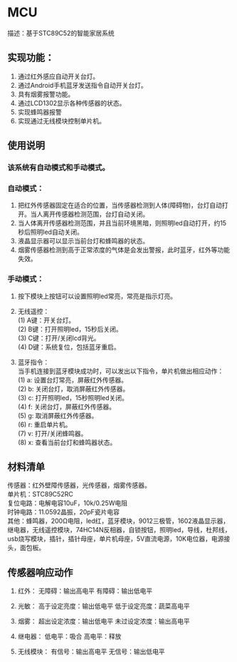 MCU
===
描述：基于STC89C52的智能家居系统

实现功能：
---
1. 通过红外感应自动开关台灯。
2. 通过Android手机蓝牙发送指令自动开关台灯。
3. 具有烟雾报警功能。
4. 通过LCD1302显示各种传感器的状态。
5. 实现蜂鸣器报警
6. 实现通过无线模块控制单片机。

使用说明
---
### 该系统有自动模式和手动模式。
### 自动模式：
1.	把红外传感器固定在适合的位置，当传感器检测到人体(障碍物)，台灯自动打开。当人离开传感器检测范围，台灯自动关闭。  
2.	当人体离开传感器检测范围，并且当前环境黑暗，则照明led自动打开，约15秒后照明led自动关闭。  
3.	液晶显示器可以显示当前台灯和蜂鸣器的状态。  
4.	烟雾传感器检测到高于正常浓度的气体是会发出警报，此时蓝牙，红外等功能失效。  

### 手动模式：
1.	按下模块上按钮可以设置照明led常亮，常亮是指示灯亮。   
2.	无线遥控：   
(1)	A键：开关台灯。   
(2)	B键：打开照明led，15秒后关闭。   
(3)	C键：打开/关闭lcd背光。   
(4)	D键：系统复位，包括蓝牙重启。   

3.	蓝牙指令：   
当手机连接到蓝牙模块成功时，可以发出以下指令，单片机做出相应动作：   
(1)	a: 设置台灯常亮，屏蔽红外传感器。   
(2)	b: 关闭台灯，取消屏蔽红外传感器。   
(3)	c: 打开照明led，15秒照明led关闭。   
(4)	f: 关闭台灯，屏蔽红外传感器。   
(5)	g: 取消屏蔽红外传感器。   
(6)	r: 重启单片机。   
(7)	v: 打开/关闭蜂鸣器。   
(8)	x: 查看当前台灯和蜂鸣器状态。   

材料清单
---
传感器：红外壁障传感器，光传感器，烟雾传感器。   
单片机：STC89C52RC  
复位电路：电解电容10uF，10k/0.25W电阻  
时钟电路：11.0592晶振，20pF瓷片电容  
其他：蜂鸣器，200Ω电阻，led红，蓝牙模块，9012三极管，1602液晶显示器，继电器，无线遥控模块，74HC14N反相器，自锁按钮，照明led，导线，杜邦线，usb烧写模块，插针，插针母座，单片机母座，5V直流电源，10K电位器，电源接头，面包板。  

传感器响应动作
---
1. 红外：
无障碍：输出高电平
有障碍：输出低电平

2. 光敏：
高于设定亮度：输出低电平
低于设定亮度：蔬菜高电平

3. 烟雾：
超出设定浓度：输出低电平
未过设定浓度：输出高电平

4. 继电器：
低电平：吸合
高电平：释放

5. 无线模块：
有信号：输出高电平
无信号：输出低电平

